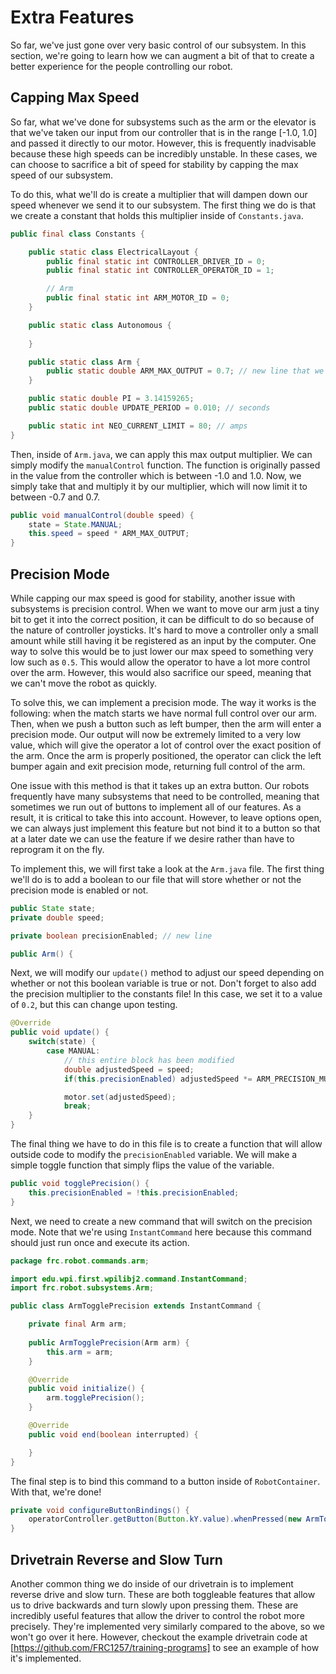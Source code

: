# Extra Features

So far, we've just gone over very basic control of our subsystem. In this section, we're going to learn how we can augment a bit of that to create a better experience for the people controlling our robot.

## Capping Max Speed

So far, what we've done for subsystems such as the arm or the elevator is that we've taken our input from our controller that is in the range [-1.0, 1.0] and passed it directly to our motor. However, this is frequently inadvisable because these high speeds can be incredibly unstable. In these cases, we can choose to sacrifice a bit of speed for stability by capping the max speed of our subsystem.

To do this, what we'll do is create a multiplier that will dampen down our speed whenever we send it to our subsystem. The first thing we do is that we create a constant that holds this multiplier inside of `Constants.java`.

```java
public final class Constants {

    public static class ElectricalLayout {
        public final static int CONTROLLER_DRIVER_ID = 0;
        public final static int CONTROLLER_OPERATOR_ID = 1;

        // Arm
        public final static int ARM_MOTOR_ID = 0;
    }

    public static class Autonomous {
        
    }

    public static class Arm {
        public static double ARM_MAX_OUTPUT = 0.7; // new line that we are adding
    }

    public static double PI = 3.14159265;
    public static double UPDATE_PERIOD = 0.010; // seconds

    public static int NEO_CURRENT_LIMIT = 80; // amps
}
```

Then, inside of `Arm.java`, we can apply this max output multiplier. We can simply modify the `manualControl` function. The function is originally passed in the value from the controller which is between -1.0 and 1.0. Now, we simply take that and multiply it by our multiplier, which will now limit it to between -0.7 and 0.7.

```java
public void manualControl(double speed) {
    state = State.MANUAL;
    this.speed = speed * ARM_MAX_OUTPUT;
}
```

## Precision Mode

While capping our max speed is good for stability, another issue with subsystems is precision control. When we want to move our arm just a tiny bit to get it into the correct position, it can be difficult to do so because of the nature of controller joysticks. It's hard to move a controller only a small amount while still having it be registered as an input by the computer. One way to solve this would be to just lower our max speed to something very low such as `0.5`. This would allow the operator to have a lot more control over the arm. However, this would also sacrifice our speed, meaning that we can't move the robot as quickly.

To solve this, we can implement a precision mode. The way it works is the following: when the match starts we have normal full control over our arm. Then, when we push a button such as left bumper, then the arm will enter a precision mode. Our output will now be extremely limited to a very low value, which will give the operator a lot of control over the exact position of the arm. Once the arm is properly positioned, the operator can click the left bumper again and exit precision mode, returning full control of the arm.

One issue with this method is that it takes up an extra button. Our robots frequently have many subsystems that need to be controlled, meaning that sometimes we run out of buttons to implement all of our features. As a result, it is critical to take this into account. However, to leave options open, we can always just implement this feature but not bind it to a button so that at a later date we can use the feature if we desire rather than have to reprogram it on the fly.

To implement this, we will first take a look at the `Arm.java` file. The first thing we'll do is to add a boolean to our file that will store whether or not the precision mode is enabled or not.

```java
public State state;
private double speed;

private boolean precisionEnabled; // new line

public Arm() {
```

Next, we will modify our `update()` method to adjust our speed depending on whether or not this boolean variable is true or not. Don't forget to also add the precision multiplier to the constants file! In this case, we set it to a value of `0.2`, but this can change upon testing.

```java
@Override
public void update() {
    switch(state) {
        case MANUAL:
            // this entire block has been modified
            double adjustedSpeed = speed;
            if(this.precisionEnabled) adjustedSpeed *= ARM_PRECISION_MULT;

            motor.set(adjustedSpeed);
            break;
    }
}
```

The final thing we have to do in this file is to create a function that will allow outside code to modify the `precisionEnabled` variable. We will make a simple toggle function that simply flips the value of the variable.

```java
public void togglePrecision() {
    this.precisionEnabled = !this.precisionEnabled;
}
```

Next, we need to create a new command that will switch on the precision mode. Note that we're using `InstantCommand` here because this command should just run once and execute its action.

```java
package frc.robot.commands.arm;

import edu.wpi.first.wpilibj2.command.InstantCommand;
import frc.robot.subsystems.Arm;

public class ArmTogglePrecision extends InstantCommand {

    private final Arm arm;
    
    public ArmTogglePrecision(Arm arm) {
        this.arm = arm;
    }

    @Override
    public void initialize() {
        arm.togglePrecision();
    }

    @Override
    public void end(boolean interrupted) {

    }
}
```

The final step is to bind this command to a button inside of `RobotContainer`. With that, we're done!

```java
private void configureButtonBindings() {
    operatorController.getButton(Button.kY.value).whenPressed(new ArmTogglePrecision(arm));
}
```

## Drivetrain Reverse and Slow Turn

Another common thing we do inside of our drivetrain is to implement reverse drive and slow turn. These are both toggleable features that allow us to drive backwards and turn slowly upon pressing them. These are incredibly useful features that allow the driver to control the robot more precisely. They're implemented very similarly compared to the above, so we won't go over it here. However, checkout the example drivetrain code at [https://github.com/FRC1257/training-programs] to see an example of how it's implemented.
